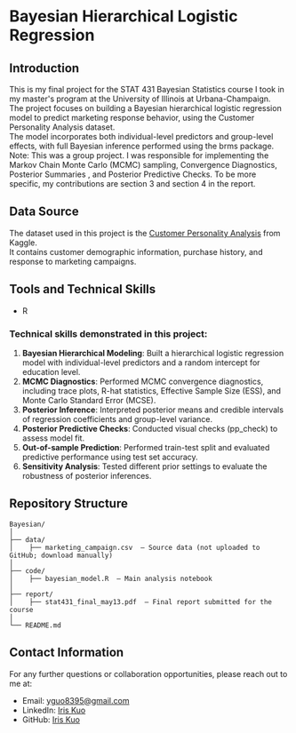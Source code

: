 # Bayesian Hierarchical Logistic Regression

## Introduction
This is my final project for the STAT 431 Bayesian Statistics course I took in my master's program at the University of Illinois at Urbana-Champaign.  
The project focuses on building a Bayesian hierarchical logistic regression model to predict marketing response behavior, using the Customer Personality Analysis dataset.  
The model incorporates both individual-level predictors and group-level effects, with full Bayesian inference performed using the brms package.  
Note: This was a group project. I was responsible for implementing the Markov Chain Monte Carlo (MCMC) sampling, Convergence Diagnostics, Posterior Summaries , and Posterior Predictive Checks. To be more specific, my contributions are section 3 and section 4 in the report.

## Data Source
The dataset used in this project is the  [Customer Personality Analysis](https://www.kaggle.com/datasets/imakash3011/customer-personality-analysis) from Kaggle.  
It contains customer demographic information, purchase history, and response to marketing campaigns.

## Tools and Technical Skills
* R
### Technical skills demonstrated in this project:
1. **Bayesian Hierarchical Modeling**:
 Built a hierarchical logistic regression model with individual-level predictors and a random intercept for education level.
2. **MCMC Diagnostics**:
 Performed MCMC convergence diagnostics, including trace plots, R-hat statistics, Effective Sample Size (ESS), and Monte Carlo Standard Error (MCSE).
3. **Posterior Inference**:
 Interpreted posterior means and credible intervals of regression coefficients and group-level variance.
4. **Posterior Predictive Checks**:
 Conducted visual checks (pp_check) to assess model fit.
5. **Out-of-sample Prediction**:
 Performed train-test split and evaluated predictive performance using test set accuracy.
6. **Sensitivity Analysis**:
 Tested different prior settings to evaluate the robustness of posterior inferences.

## Repository Structure
```plaintext
Bayesian/
│
├── data/  
│    ├── marketing_campaign.csv  – Source data (not uploaded to GitHub; download manually)
│
├── code/  
│    ├── bayesian_model.R  – Main analysis notebook
│
├── report/  
│    ├── stat431_final_may13.pdf  – Final report submitted for the course
│
└── README.md

```


## Contact Information

For any further questions or collaboration opportunities, please reach out to me at:
- Email: [yguo8395@gmail.com](mailto:yguo8395@gmail.com)
- LinkedIn: [Iris Kuo](https://www.linkedin.com/in/yi-hsuan-kuo-835b00268/)
- GitHub: [Iris Kuo](https://github.com/Iris910531)
